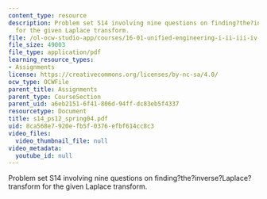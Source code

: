 ```yaml
---
content_type: resource
description: Problem set S14 involving nine questions on finding?the?inverse?Laplace?transform
  for the given Laplace transform.
file: /ol-ocw-studio-app/courses/16-01-unified-engineering-i-ii-iii-iv-fall-2005-spring-2006/8ca568e7920efb5f0376efbf614cc8c3_s14_ps12_spring04.pdf
file_size: 49003
file_type: application/pdf
learning_resource_types:
- Assignments
license: https://creativecommons.org/licenses/by-nc-sa/4.0/
ocw_type: OCWFile
parent_title: Assignments
parent_type: CourseSection
parent_uid: a6eb2151-6f41-806d-94ff-dc83eb5f4337
resourcetype: Document
title: s14_ps12_spring04.pdf
uid: 8ca568e7-920e-fb5f-0376-efbf614cc8c3
video_files:
  video_thumbnail_file: null
video_metadata:
  youtube_id: null
---
```

Problem set S14 involving nine questions on finding?the?inverse?Laplace?transform for the given Laplace transform.